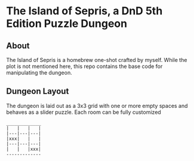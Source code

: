 # The Island of Sepris, a DnD 5th Edition Puzzle Dungeon

## About
The Island of Sepris is a homebrew one-shot crafted by myself. While the plot is not mentioned here, this repo contains the base code for manipulating the dungeon.

## Dungeon Layout

The dungeon is laid out as a 3x3 grid with one or more empty spaces and behaves as a slider puzzle. Each room can be fully customized

```
_____________
|   |   |   |
|---|---|---|
|xxx|   |   |
|---|---|---|
|   |   |xxx|
-------------
```
